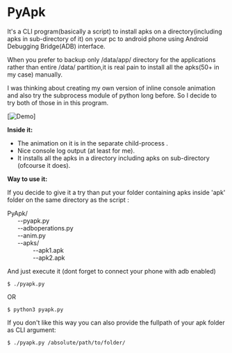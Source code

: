 # PyApk
It's a CLI program(basically a script) to install apks on a directory(including apks in sub-directory of it) on your pc to android phone using Android Debugging Bridge(ADB) interface.

When you prefer to backup only /data/app/ directory for the applications  rather than entire /data/ partition,it is real pain to install all the apks(50+ in my case) manually.

I was thinking about creating my own version of inline console animation and also try the subprocess module of python long before. So I decide to try both of those in in this program.

[![Demo](https://i.imgur.com/oLAYN2M.gif)]

**Inside it:**
- The animation on it is in the separate child-process .
- Nice console log output (at least for me).
- It installs all the apks in a directory including apks on sub-directory (ofcourse it does).



**Way to use it:**

If you decide to give it a try than  put your folder containing apks inside 'apk'   folder on the same directory as the script :

PyApk/<br>
&nbsp;&nbsp;&nbsp;&nbsp;&nbsp;&nbsp;--pyapk.py<br>
&nbsp;&nbsp;&nbsp;&nbsp;&nbsp;&nbsp;--adboperations.py<br>
&nbsp;&nbsp;&nbsp;&nbsp;&nbsp;&nbsp;--anim.py<br>
&nbsp;&nbsp;&nbsp;&nbsp;&nbsp;&nbsp;--apks/<br>
&nbsp;&nbsp;&nbsp;&nbsp;&nbsp;&nbsp;&nbsp;&nbsp;&nbsp;&nbsp;&nbsp;&nbsp;&nbsp;&nbsp;&nbsp;--apk1.apk<br>
&nbsp;&nbsp;&nbsp;&nbsp;&nbsp;&nbsp;&nbsp;&nbsp;&nbsp;&nbsp;&nbsp;&nbsp;&nbsp;&nbsp;&nbsp;--apk2.apk


And just execute it  (dont forget to connect your phone with adb enabled)

```
$ ./pyapk.py
```
OR
```
$ python3 pyapk.py
```

If you don't like this way  you can also provide the fullpath of your apk folder as CLI argument:

```
$ ./pyapk.py /absolute/path/to/folder/
```
